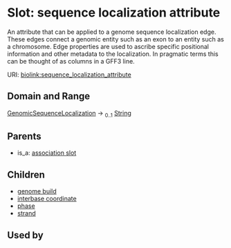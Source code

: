 
# Slot: sequence localization attribute


An attribute that can be applied to a genome sequence localization edge. These edges connect a genomic entity such as an exon to an entity such as a chromosome. Edge properties are used to ascribe specific positional information and other metadata to the localization. In pragmatic terms this can be thought of as columns in a GFF3 line.

URI: [biolink:sequence_localization_attribute](https://w3id.org/biolink/vocab/sequence_localization_attribute)


## Domain and Range

[GenomicSequenceLocalization](GenomicSequenceLocalization.md) &#8594;  <sub>0..1</sub> [String](types/String.md)

## Parents

 *  is_a: [association slot](association_slot.md)

## Children

 *  [genome build](genome_build.md)
 *  [interbase coordinate](interbase_coordinate.md)
 *  [phase](phase.md)
 *  [strand](strand.md)

## Used by

